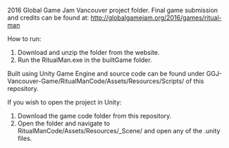 2016 Global Game Jam Vancouver project folder. Final game submission and credits can be found at:
http://globalgamejam.org/2016/games/ritual-man

How to run: <br />
1. Download and unzip the folder from the website. <br />
2. Run the RitualMan.exe in the builtGame folder.

Built using Unity Game Engine and source code can be found under GGJ-Vancouver-Game/RitualManCode/Assets/Resources/Scripts/ of this repository.

If you wish to open the project in Unity: <br />
1. Download the game code folder from this repository. <br />
2. Open the folder and navigate to RitualManCode/Assets/Resources/_Scene/ and open any of the .unity files.
